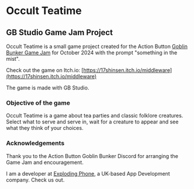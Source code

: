 # Occult Teatime

## GB Studio Game Jam Project

Occult Teatime is a small game project created for the Action Button [Goblin Bunker Game Jam](https://itch.io/jam/october-2024-goblin-bunker-game-jam) for October 2024 with the prompt "something in the mist".

Check out the game on Itch.io: [https://17shinsen.itch.io/middleware](https://17shinsen.itch.io/middleware)

The game is made with GB Studio.

### Objective of the game

Occult Teatime is a game about tea parties and classic folklore creatures. Select what to serve and serve in, wait for a creature to appear and see what they think of your choices.

### Acknowledgements

Thank you to the Action Button Goblin Bunker Discord for arranging the Game Jam and encouragement.

I am a developer at [Exploding Phone](https://www.explodingphone.com), a UK-based App Development company. Check us out.